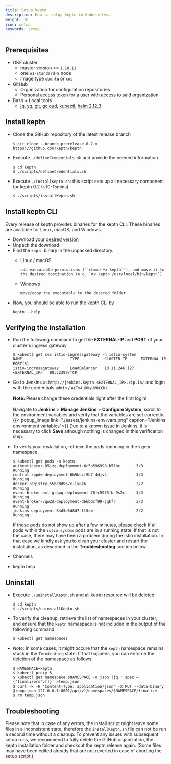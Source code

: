 ```yaml
---
title: Setup keptn
description: How to setup keptn in Kubernetes.
weight: 10
icon: setup
keywords: setup
---
```


## Prerequisites
- GKE cluster
  - master version >= `1.10.11`
  - one `n1-standard-8` node
  - image type `ubuntu` or `cos`
- GitHub
  - Organization for configuration repositories
  - Personal access token for a user with access to said organization
- Bash + Local tools
  - [jq](https://stedolan.github.io/jq/), [yq](https://github.com/mikefarah/yq), [git](https://git-scm.com/), [gcloud](https://cloud.google.com/sdk/gcloud/), [kubectl](https://kubernetes.io/docs/tasks/tools/install-kubectl/), [helm 2.12.3](https://helm.sh/)

## Install keptn
- Clone the GitHub repository of the latest release branch
    ```console
    $ git clone --branch prerelease-0.2.x https://github.com/keptn/keptn
    ```

- Execute `./defineCredentials.sh` and provide the needed information
    ```console
    $ cd keptn
    $ ./scripts/defineCredentials.sh
    ```

- Execute `./installKeptn.sh`: this script sets up all necessary component for keptn 0.2 (~10-15mins)
    ```console
    $ ./scripts/installKeptn.sh
    ```

## Install keptn CLI
Every release of keptn provides binaries for the keptn CLI. These binaries are available for Linux, macOS, and Windows.

- Download your [desired version](https://github.com/keptn/keptn/releases/)
- Unpack the download
- Find the `keptn` binary in the unpacked directory.
  - Linux / macOS
    
        add executable permissions (``chmod +x keptn``), and move it to the desired destination (e.g. `mv keptn /usr/local/bin/keptn`)

  - Windows

        move/copy the executable to the desired folder

- Now, you should be able to run the keptn CLI by 
    ```console
    keptn --help
    ```

## Verifying the installation

- Run the following command to get the **EXTERNAL-IP** and **PORT** of your cluster's ingress gateway.
    ```console    
    $ kubectl get svc istio-ingressgateway -n istio-system
    NAME                     TYPE           CLUSTER-IP      EXTERNAL-IP      PORT(S)
    istio-ingressgateway     LoadBalancer   10.11.246.127   <EXTERNAL_IP>   80:32399/TCP 
    ```

- Go to Jenkins at `http://jenkins.keptn.<EXTERNAL_IP>.xip.io/` and login with the credentials `admin` / `AiTx4u8VyUV8tCKk`.
  <br><br>**Note:** Please change these credentials right after the first login!<br><br>
  Navigate to **Jenkins** > **Manage Jenkins** > **Configure System**, scroll to the environment variables and verify that the variables are set correctly.
  {{< popup_image link="./assets/jenkins-env-vars.png" caption="Jenkins environment variables">}}
  Due to a [known issue](https://issues.jenkins-ci.org/browse/JENKINS-14880) in Jenkins, it is necessary to click **Save** although nothing is changed in this verification step.

- To verify your installation, retrieve the pods runnning in the `keptn` namespace.
  ```console
  $ kubectl get pods -n keptn
  authenticator-85jzg-deployment-6c5b596998-b5lhc       3/3       Running
  control-zbpdw-deployment-6b5bdcf9b7-4djv4             3/3       Running
  docker-registry-55bd8d967c-lx8z6                      2/2       Running
  event-broker-ext-grqwq-deployment-76fc5975fb-9s2ct    3/3       Running
  event-broker-vqw2d-deployment-db6bdcf99-jgkfr         3/3       Running
  jenkins-deployment-84d5d5d8d7-lt5sw                   2/2       Running
  ```
  If those pods do not show up after a few minutes, please check if all pods within the `istio-system` pods are in a running state. If that is not the case, there may have been a problem during the Istio installation. In that case we kindly ask you to clean your cluster and restart the installation, as described in the **Troubleshooting** section below
- Channels
- keptn help

## Uninstall
- Execute `./uninstallKeptn.sh` and all keptn resource will be deleted

  ```console
  $ cd keptn
  $ ./scripts/uninstallKeptn.sh
  ```
- To verify the cleanup, retrieve the list of namespaces in your cluster, and ensure that the `keptn` namespace is not included in the output of the following command:

  ```console
  $ kubectl get namespaces
  ```

- *Note*: In some cases, it might occure that the `keptn` namespace remains stuck in the `Terminating` state. If that happens, you can enforce the deletion of the namespace as follows:

  ```console
  $ NAMESPACE=keptn
  $ kubectl proxy &
  $ kubectl get namespace $NAMESPACE -o json |jq '.spec = {"finalizers":[]}' >temp.json
  $ curl -k -H "Content-Type: application/json" -X PUT --data-binary @temp.json 127.0.0.1:8001/api/v1/namespaces/$NAMESPACE/finalize
  $ rm temp.json
  ```


## Troubleshooting

Please note that in case of any errors, the install script might leave some files in a inconsistent state, therefore the `installKeptn.sh` file can not be run a second time without a cleanup. To prevent any issues with subsequent setup runs, we recommend to fully delete the GitHub organization, the keptn installation folder and checkout the keptn release again. (Some files may have been edited already that are not reverted in case of aborting the setup script.)

